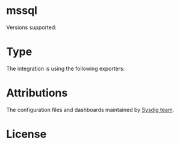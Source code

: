 # mssql


Versions supported: 

# Type

The integration is using the following exporters:


# Attributions
The configuration files and dashboards maintained by [Sysdig team](https://sysdig.com/).

# License